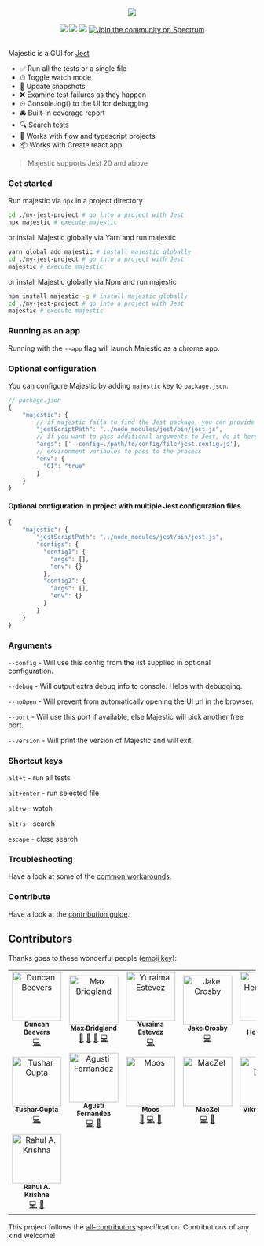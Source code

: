 <div  align="center">
<img src="./image.png" />
<br />
<br />
<img src="https://img.shields.io/travis/Raathigesh/majestic.svg?style=flat-square" />
<img src="https://img.shields.io/github/license/Raathigesh/majestic.svg?style=flat-square" />
<img src="https://img.shields.io/npm/v/majestic.svg?style=flat-square" />
<a href="https://spectrum.chat/majestic">
  <img alt="Join the community on Spectrum" src="https://withspectrum.github.io/badge/badge.svg" />
</a>
</div>

<br />

Majestic is a GUI for [Jest](https://jestjs.io/)

- ✅ Run all the tests or a single file
- ⏱ Toggle watch mode
- 📸 Update snapshots
- ❌ Examine test failures as they happen
- ⏲ Console.log() to the UI for debugging
- 🚔 Built-in coverage report
- 🔍 Search tests
- 💎 Works with flow and typescript projects
- 📦 Works with Create react app

> Majestic supports Jest 20 and above

### Get started

Run majestic via `npx` in a project directory

```bash
cd ./my-jest-project # go into a project with Jest
npx majestic # execute majestic
```

or install Majestic globally via Yarn and run majestic

```bash
yarn global add majestic # install majestic globally
cd ./my-jest-project # go into a project with Jest
majestic # execute majestic
```

or install Majestic globally via Npm and run majestic

```bash
npm install majestic -g # install majestic globally
cd ./my-jest-project # go into a project with Jest
majestic # execute majestic
```

### Running as an app

Running with the `--app` flag will launch Majestic as a chrome app.

### Optional configuration

You can configure Majestic by adding `majestic` key to `package.json`.

```javascript
// package.json
{
    "majestic": {
        // if majestic fails to find the Jest package, you can provide it here. Should be relative to the package.json
        "jestScriptPath": "../node_modules/jest/bin/jest.js",
        // if you want to pass additional arguments to Jest, do it here
        "args": ['--config=./path/to/config/file/jest.config.js'],
        // environment variables to pass to the process
        "env": {
          "CI": "true"
        }
    }
}
```

#### Optional configuration in project with multiple Jest configuration files

```javascript
{
    "majestic": {
        "jestScriptPath": "../node_modules/jest/bin/jest.js",
        "configs": {
          "config1": {
            "args": [],
            "env": {}
          },
          "config2": {
            "args": [],
            "env": {}
          }
        }
    }
}
```

### Arguments

`--config` - Will use this config from the list supplied in optional configuration.

`--debug` - Will output extra debug info to console. Helps with debugging.

`--noOpen` - Will prevent from automatically opening the UI url in the browser.

`--port` - Will use this port if available, else Majestic will pick another free port.

`--version` - Will print the version of Majestic and will exit.

### Shortcut keys

`alt+t` - run all tests

`alt+enter` - run selected file

`alt+w` - watch

`alt+s` - search

`escape` - close search

### Troubleshooting

Have a look at some of the [common workarounds](./Troubleshooting.md).

### Contribute

Have a look at the [contribution guide](./CONTRIBUTING.MD).

## Contributors

Thanks goes to these wonderful people ([emoji key](https://allcontributors.org/docs/en/emoji-key)):

<!-- ALL-CONTRIBUTORS-LIST:START - Do not remove or modify this section -->
<!-- prettier-ignore -->
<table>
  <tr>
    <td align="center"><a href="http://www.duncanbeevers.com"><img src="https://avatars0.githubusercontent.com/u/7367?v=4" width="100px;" alt="Duncan Beevers"/><br /><sub><b>Duncan Beevers</b></sub></a><br /><a href="https://github.com/Raathigesh/majestic/commits?author=duncanbeevers" title="Code">💻</a></td>
    <td align="center"><a href="https://github.com/M4cs"><img src="https://avatars3.githubusercontent.com/u/34947910?v=4" width="100px;" alt="Max Bridgland"/><br /><sub><b>Max Bridgland</b></sub></a><br /><a href="https://github.com/Raathigesh/majestic/commits?author=M4cs" title="Documentation">📖</a> <a href="#ideas-M4cs" title="Ideas, Planning, & Feedback">🤔</a> <a href="https://github.com/Raathigesh/majestic/issues?q=author%3AM4cs" title="Bug reports">🐛</a> <a href="https://github.com/Raathigesh/majestic/commits?author=M4cs" title="Code">💻</a></td>
    <td align="center"><a href="https://github.com/yurm04"><img src="https://avatars0.githubusercontent.com/u/4642404?v=4" width="100px;" alt="Yuraima Estevez"/><br /><sub><b>Yuraima Estevez</b></sub></a><br /><a href="https://github.com/Raathigesh/majestic/commits?author=yurm04" title="Code">💻</a></td>
    <td align="center"><a href="http://jake.nz"><img src="https://avatars2.githubusercontent.com/u/437471?v=4" width="100px;" alt="Jake Crosby"/><br /><sub><b>Jake Crosby</b></sub></a><br /><a href="https://github.com/Raathigesh/majestic/commits?author=jake-nz" title="Code">💻</a></td>
    <td align="center"><a href="http://gavinhenderson.me"><img src="https://avatars1.githubusercontent.com/u/1359202?v=4" width="100px;" alt="Gavin Henderson"/><br /><sub><b>Gavin Henderson</b></sub></a><br /><a href="https://github.com/Raathigesh/majestic/commits?author=gavinhenderson" title="Code">💻</a></td>
    <td align="center"><a href="https://briwa.github.io"><img src="https://avatars1.githubusercontent.com/u/8046636?v=4" width="100px;" alt="briwa"/><br /><sub><b>briwa</b></sub></a><br /><a href="https://github.com/Raathigesh/majestic/commits?author=briwa" title="Code">💻</a></td>
    <td align="center"><a href="https://github.com/Luanf"><img src="https://avatars0.githubusercontent.com/u/9099705?v=4" width="100px;" alt="Luan Ferreira"/><br /><sub><b>Luan Ferreira</b></sub></a><br /><a href="https://github.com/Raathigesh/majestic/commits?author=Luanf" title="Code">💻</a></td>
  </tr>
  <tr>
    <td align="center"><a href="https://github.com/cse-tushar"><img src="https://avatars3.githubusercontent.com/u/12570521?v=4" width="100px;" alt="Tushar Gupta"/><br /><sub><b>Tushar Gupta</b></sub></a><br /><a href="https://github.com/Raathigesh/majestic/commits?author=cse-tushar" title="Code">💻</a></td>
    <td align="center"><a href="https://agu.st/"><img src="https://avatars3.githubusercontent.com/u/6601142?v=4" width="100px;" alt="Agusti Fernandez"/><br /><sub><b>Agusti Fernandez</b></sub></a><br /><a href="https://github.com/Raathigesh/majestic/commits?author=agustif" title="Code">💻</a> <a href="#ideas-agustif" title="Ideas, Planning, & Feedback">🤔</a></td>
    <td align="center"><a href="http://blog.42at.com"><img src="https://avatars2.githubusercontent.com/u/233047?v=4" width="100px;" alt="Moos"/><br /><sub><b>Moos</b></sub></a><br /><a href="https://github.com/Raathigesh/majestic/issues?q=author%3Amoos" title="Bug reports">🐛</a> <a href="https://github.com/Raathigesh/majestic/commits?author=moos" title="Code">💻</a> <a href="https://github.com/Raathigesh/majestic/commits?author=moos" title="Documentation">📖</a></td>
    <td align="center"><a href="http://maciejzelek.space"><img src="https://avatars3.githubusercontent.com/u/25805810?v=4" width="100px;" alt="MacZel"/><br /><sub><b>MacZel</b></sub></a><br /><a href="https://github.com/Raathigesh/majestic/commits?author=MacZel" title="Code">💻</a> <a href="#ideas-MacZel" title="Ideas, Planning, & Feedback">🤔</a></td>
    <td align="center"><a href="https://github.com/krazylegz"><img src="https://avatars2.githubusercontent.com/u/36250?v=4" width="100px;" alt="Vikram Dighe"/><br /><sub><b>Vikram Dighe</b></sub></a><br /><a href="https://github.com/Raathigesh/majestic/commits?author=krazylegz" title="Code">💻</a></td>
    <td align="center"><a href="https://github.com/jsmey"><img src="https://avatars2.githubusercontent.com/u/10177710?v=4" width="100px;" alt="John Smey"/><br /><sub><b>John Smey</b></sub></a><br /><a href="https://github.com/Raathigesh/majestic/commits?author=jsmey" title="Code">💻</a> <a href="#ideas-jsmey" title="Ideas, Planning, & Feedback">🤔</a> <a href="https://github.com/Raathigesh/majestic/issues?q=author%3Ajsmey" title="Bug reports">🐛</a></td>
    <td align="center"><a href="https://github.com/BuckAMayzing"><img src="https://avatars2.githubusercontent.com/u/19292614?v=4" width="100px;" alt="BuckAMayzing"/><br /><sub><b>BuckAMayzing</b></sub></a><br /><a href="https://github.com/Raathigesh/majestic/commits?author=BuckAMayzing" title="Code">💻</a> <a href="https://github.com/Raathigesh/majestic/issues?q=author%3ABuckAMayzing" title="Bug reports">🐛</a></td>
  </tr>
  <tr>
    <td align="center"><a href="http://rahulakrishna.github.io"><img src="https://avatars2.githubusercontent.com/u/10240002?v=4" width="100px;" alt="Rahul A. Krishna"/><br /><sub><b>Rahul A. Krishna</b></sub></a><br /><a href="https://github.com/Raathigesh/majestic/commits?author=rahulakrishna" title="Code">💻</a> <a href="#ideas-rahulakrishna" title="Ideas, Planning, & Feedback">🤔</a></td>
  </tr>
</table>

<!-- ALL-CONTRIBUTORS-LIST:END -->

This project follows the [all-contributors](https://github.com/all-contributors/all-contributors) specification. Contributions of any kind welcome!
